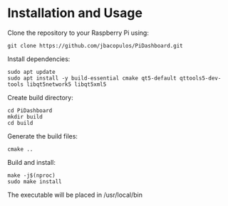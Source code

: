 # Installation and Usage
Clone the repository to your Raspberry Pi using:

`git clone https://github.com/jbacopulos/PiDashboard.git`

Install dependencies:

```
sudo apt update
sudo apt install -y build-essential cmake qt5-default qttools5-dev-tools libqt5network5 libqt5xml5
```

Create build directory:

```
cd PiDashboard
mkdir build
cd build
```

Generate the build files:

`cmake ..`

Build and install:

```
make -j$(nproc)
sudo make install
```

The executable will be placed in /usr/local/bin
